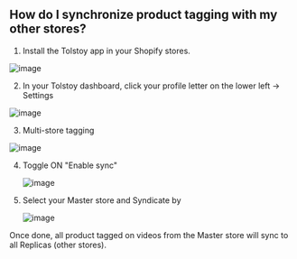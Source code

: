 ## How do I synchronize product tagging with my other stores?

1. Install the Tolstoy app in your Shopify stores.
   
![image](https://github.com/user-attachments/assets/f05c49d7-6419-4e1d-94c1-be35bbf31ecf)


2. In your Tolstoy dashboard, click your profile letter on the lower left -> Settings

![image](https://github.com/GoTolstoy/tolstoy-toly-kb/assets/159800692/3b24db33-1dbc-4275-8565-a9aa3eef4abc)


3. Multi-store tagging

![image](https://github.com/GoTolstoy/tolstoy-toly-kb/assets/159800692/b6005c3f-9bfd-4e40-bda5-a8136ca0a535)


4. Toggle ON "Enable sync"

   ![image](https://github.com/GoTolstoy/tolstoy-toly-kb/assets/159800692/dca0fa0a-7f5a-4a8d-b8de-160b9fb3d664)


5. Select your Master store and Syndicate by

   ![image](https://github.com/GoTolstoy/tolstoy-toly-kb/assets/159800692/ec0cd9a8-3b78-4d25-bbc2-04d36ae9f51e)


Once done, all product tagged on videos from the Master store will sync to all Replicas (other stores).
